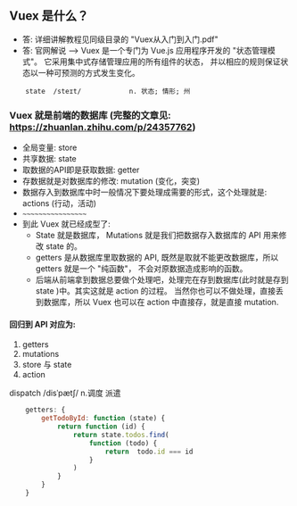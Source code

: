 ## Vuex 是什么？ 
 - 答: 详细讲解教程见同级目录的 "Vuex从入门到入门.pdf" 
 - 答: 官网解说 --> Vuex 是一个专门为 Vue.js 应用程序开发的 "状态管理模式"。 它采用集中式存储管理应用的所有组件的状态，
       并以相应的规则保证状态以一种可预测的方式发生变化。 
       

```base
    state  /steɪt/            n. 状态; 情形; 州
```      
       
### Vuex 就是前端的数据库 (完整的文章见: https://zhuanlan.zhihu.com/p/24357762)
  + 全局变量: store
  + 共享数据: state
  + 取数据的API即是获取数据: getter
  + 存数据就是对数据库的修改: mutation (变化，突变)
  + 数据存入到数据库中时一般情况下要处理成需要的形式，这个处理就是: actions (行动，活动)
  + ```~~~~~~~~~~~~~~~~```
  + 到此 Vuex 就已经成型了: 
    - State 就是数据库， Mutations 就是我们把数据存入数据库的 API 用来修改 state 的。 
    - getters 是从数据库里取数据的 API, 既然是取就不能更改数据库，所以 getters 就是一个 "纯函数"，
      不会对原数据造成影响的函数。
    - 后端从前端拿到数据总要做个处理吧，处理完在存到数据库(此时就是存到 state )中。其实这就是 action 的过程。 
      当然你也可以不做处理，直接丢到数据库，所以 Vuex 也可以在 action 中直接存，就是直接 mutation.

#### 回归到 API 对应为:
  1. getters
  2. mutations
  3. store 与 state
  4. action

dispatch /disˈpætʃ/ n.调度 派遣


```javascript
    getters: {
        getTodoById: function (state) {
            return function (id) {
                return state.todos.find(
                    function (todo) {
                        return  todo.id === id
                    }
                )
            } 
        }
    }
```